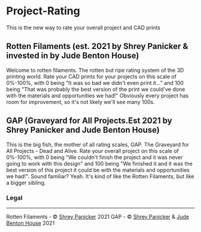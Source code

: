 # Project-Rating
This is the new way to rate your overall project and CAD prints

## Rotten Filaments (est. 2021 by Shrey Panicker & invested in by Jude Benton House)

Welcome to rotten filaments. The rotten but ripe rating system of the 3D printing world. Rate your CAD prints for your projects on this scale of 0%-100%, with 0 being "It was so bad we didn't even print it..." and 100 being "That was probably the best version of the print we could've done with the materials and opportunities we had!" Obviously every project has room for improvement, so it's not likely we'll see many 100s.

## GAP (Graveyard for All Projects.Est 2021 by Shrey Panicker and Jude Benton House)

This is the big fish, the mother of all rating scales, GAP. The Graveyard for All Projects - Dead and Alive. Rate your overall project on this scale of 0%-100%, with 0 being "We couldn't finish the project and it was never going to work with this design" and 100 being "We finished it and it was the best version of this project it could be with the materials and opportunities we had!". Sound familiar? Yeah. It's kind of like the Rotten Filaments, but like a bigger sibling.



### Legal

---

Rotten Filaments - © [Shrey Panicker](https://github.com/shrey45) 2021
GAP - © [Shrey Panicker](https://github.com/shrey45) & [Jude Benton House](https://github.com/Jhouse53) 2021
